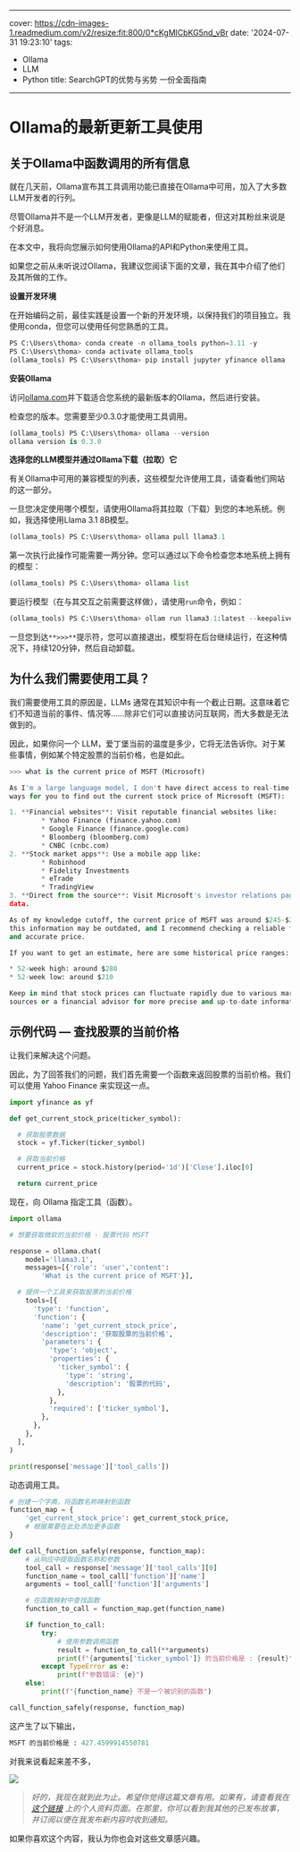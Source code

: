 
---
cover: https://cdn-images-1.readmedium.com/v2/resize:fit:800/0*cKgMlCbKG5nd_vBr
date: '2024-07-31 19:23:10'
tags:
  - Ollama
  - LLM
  - Python
title: SearchGPT的优势与劣势  一份全面指南

---


# Ollama的最新更新工具使用

## 关于Ollama中函数调用的所有信息

就在几天前，Ollama宣布其工具调用功能已直接在Ollama中可用，加入了大多数LLM开发者的行列。

尽管Ollama并不是一个LLM开发者，更像是LLM的赋能者，但这对其粉丝来说是个好消息。

在本文中，我将向您展示如何使用Ollama的API和Python来使用工具。

如果您之前从未听说过Ollama，我建议您阅读下面的文章，我在其中介绍了他们及其所做的工作。

**设置开发环境**

在开始编码之前，最佳实践是设置一个新的开发环境，以保持我们的项目独立。我使用conda，但您可以使用任何您熟悉的工具。

```python
PS C:\Users\thoma> conda create -n ollama_tools python=3.11 -y
PS C:\Users\thoma> conda activate ollama_tools
(ollama_tools) PS C:\Users\thoma> pip install jupyter yfinance ollama

```
**安装Ollama**

访问[ollama.com](https://ollama.com/)并下载适合您系统的最新版本的Ollama，然后进行安装。

检查您的版本。您需要至少0.3.0才能使用工具调用。

```python
(ollama_tools) PS C:\Users\thoma> ollama --version
ollama version is 0.3.0
```
**选择您的LLM模型并通过Ollama下载（拉取）它**

有关Ollama中可用的兼容模型的列表，这些模型允许使用工具，请查看他们网站的这一部分。

一旦您决定使用哪个模型，请使用Ollama将其拉取（下载）到您的本地系统。例如，我选择使用Llama 3.1 8B模型。

```python
(ollama_tools) PS C:\Users\thoma> ollama pull llama3.1
```
第一次执行此操作可能需要一两分钟。您可以通过以下命令检查您本地系统上拥有的模型：

```python
(ollama_tools) PS C:\Users\thoma> ollama list
```
要运行模型（在与其交互之前需要这样做），请使用`run`命令，例如：

```python
(ollama_tools) PS C:\Users\thoma> ollam run llama3.1:latest --keepalive 120m
```
一旦您到达`**>>>**`提示符，您可以直接退出，模型将在后台继续运行，在这种情况下，持续120分钟，然后自动卸载。

## 为什么我们需要使用工具？

我们需要使用工具的原因是，LLMs 通常在其知识中有一个截止日期。这意味着它们不知道当前的事件、情况等……除非它们可以直接访问互联网，而大多数是无法做到的。

因此，如果你问一个 LLM，爱丁堡当前的温度是多少，它将无法告诉你。对于某些事情，例如某个特定股票的当前价格，也是如此。


```python
>>> what is the current price of MSFT (Microsoft)

As I'm a large language model, I don't have direct access to real-time market data. However, I can suggest some
ways for you to find out the current stock price of Microsoft (MSFT):

1. **Financial websites**: Visit reputable financial websites like:
        * Yahoo Finance (finance.yahoo.com)
        * Google Finance (finance.google.com)
        * Bloomberg (bloomberg.com)
        * CNBC (cnbc.com)
2. **Stock market apps**: Use a mobile app like:
        * Robinhood
        * Fidelity Investments
        * eTrade
        * TradingView
3. **Direct from the source**: Visit Microsoft's investor relations page (ir.microsoft.com) for real-time stock
data.

As of my knowledge cutoff, the current price of MSFT was around $245-$250 per share. However, please note that
this information may be outdated, and I recommend checking a reliable financial website or app for the most recent
and accurate price.

If you want to get an estimate, here are some historical price ranges:

* 52-week high: around $280
* 52-week low: around $210

Keep in mind that stock prices can fluctuate rapidly due to various market factors. Always consult multiple
sources or a financial advisor for more precise and up-to-date information.
```

## 示例代码 — 查找股票的当前价格

让我们来解决这个问题。

因此，为了回答我们的问题，我们首先需要一个函数来返回股票的当前价格。我们可以使用 Yahoo Finance 来实现这一点。


```python
import yfinance as yf

def get_current_stock_price(ticker_symbol):

  # 获取股票数据
  stock = yf.Ticker(ticker_symbol)

  # 获取当前价格
  current_price = stock.history(period='1d')['Close'].iloc[0]

  return current_price
```
现在，向 Ollama 指定工具（函数）。


```python
import ollama

# 想要获取微软的当前价格 - 股票代码 MSFT

response = ollama.chat(
    model='llama3.1',
    messages=[{'role': 'user','content': 
        'What is the current price of MSFT'}],

  # 提供一个工具来获取股票的当前价格
    tools=[{
      'type': 'function',
      'function': {
        'name': 'get_current_stock_price',
        'description': '获取股票的当前价格',
        'parameters': {
          'type': 'object',
          'properties': {
            'ticker_symbol': {
              'type': 'string',
              'description': '股票的代码',
            },
          },
          'required': ['ticker_symbol'],
        },
      },
    },
  ],
)

print(response['message']['tool_calls'])
```
动态调用工具。


```python
# 创建一个字典，将函数名称映射到函数
function_map = {
    'get_current_stock_price': get_current_stock_price,
    # 根据需要在此处添加更多函数
}

def call_function_safely(response, function_map):
    # 从响应中提取函数名称和参数
    tool_call = response['message']['tool_calls'][0]
    function_name = tool_call['function']['name']
    arguments = tool_call['function']['arguments']

    # 在函数映射中查找函数
    function_to_call = function_map.get(function_name)

    if function_to_call:
        try:
            # 使用参数调用函数
            result = function_to_call(**arguments)
            print(f"{arguments['ticker_symbol']} 的当前价格是 : {result}")
        except TypeError as e:
            print(f"参数错误: {e}")
    else:
        print(f"{function_name} 不是一个被识别的函数")

call_function_safely(response, function_map)
```
这产生了以下输出，


```python
MSFT 的当前价格是 : 427.4599914550781
```
对我来说看起来差不多，

![](https://cdn-images-1.readmedium.com/v2/resize:fit:800/1*YMpm1lpTbmT6ouGEwPvVQw.png)


> *好的，我现在就到此为止。希望你觉得这篇文章有用。如果有，请查看我在 [这个链接](https://medium.com/@thomas_reid) 上的个人资料页面。在那里，你可以看到我其他的已发布故事，并订阅以便在我发布新内容时收到通知。*

如果你喜欢这个内容，我认为你也会对这些文章感兴趣。
